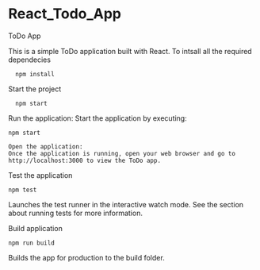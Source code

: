 # React_Todo_App

ToDo App

This is a simple ToDo application built with React.
To intsall all the required dependecies

      npm install

Start the project

      npm start

Run the application:
Start the application by executing:

    npm start

    Open the application:
    Once the application is running, open your web browser and go to http://localhost:3000 to view the ToDo app.

Test the application

    npm test

    
Launches the test runner in the interactive watch mode.
See the section about running tests for more information.

Build application

    npm run build

Builds the app for production to the build folder.
